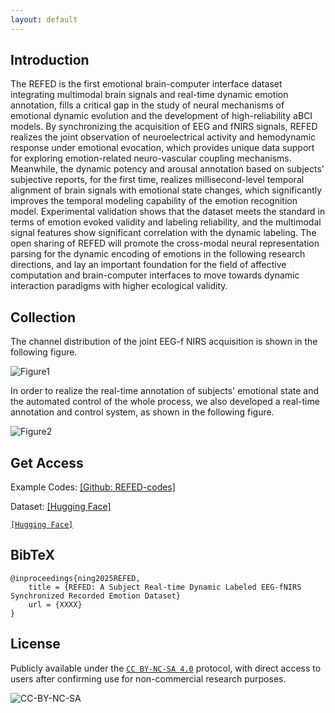 ```yaml
---
layout: default
---
```



## Introduction

The REFED is the first emotional brain-computer interface dataset integrating multimodal brain signals and real-time dynamic emotion annotation, fills a critical gap in the study of neural mechanisms of emotional dynamic evolution and the development of high-reliability aBCI models. By synchronizing the acquisition of EEG and fNIRS signals, REFED realizes the joint observation of neuroelectrical activity and hemodynamic response under emotional evocation, which provides unique data support for exploring emotion-related neuro-vascular coupling mechanisms. Meanwhile, the dynamic potency and arousal annotation based on subjects' subjective reports, for the first time, realizes millisecond-level temporal alignment of brain signals with emotional state changes, which significantly improves the temporal modeling capability of the emotion recognition model. Experimental validation shows that the dataset meets the standard in terms of emotion evoked validity and labeling reliability, and the multimodal signal features show significant correlation with the dynamic labeling. The open sharing of REFED will promote the cross-modal neural representation parsing for the dynamic encoding of emotions in the following research directions, and lay an important foundation for the field of affective computation and brain-computer interfaces to move towards dynamic interaction paradigms with higher ecological validity.

## Collection

The channel distribution of the joint EEG-f NIRS acquisition is shown in the following figure.

![Figure1](./Figures/Figure_1.png)

In order to realize the real-time annotation of subjects' emotional state and the automated control of the whole process, we also developed a real-time annotation and control system, as shown in the following figure.

![Figure2](./Figures/Figure_2.png)

## Get Access

Example Codes: [[Github: REFED-codes]](https://github.com/REFED-dataset/REFED-codes)

Dataset: [[Hugging Face]](https://huggingface.co/datasets/REFED-dataset/TEST)

[`[Hugging Face]`](https://huggingface.co/datasets/REFED-dataset/TEST)

## BibTeX

```
@inproceedings{ning2025REFED,
	title = {REFED: A Subject Real-time Dynamic Labeled EEG-fNIRS Synchronized Recorded Emotion Dataset}
	url = {XXXX}
}
```

## License


Publicly available under the [`CC BY-NC-SA 4.0`](https://creativecommons.org/licenses/by-nc-sa/4.0/) protocol, with direct access to users after confirming use for non-commercial research purposes. 

![CC-BY-NC-SA](http://mirrors.creativecommons.org/presskit/buttons/88x31/svg/by-nc-sa.svg) 
